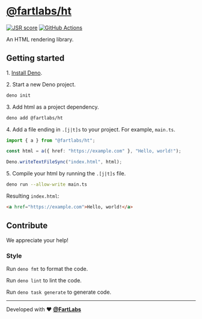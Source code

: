 # [@fartlabs/ht](https://jsr.io/@fartlabs/ht)

[![JSR score](https://jsr.io/badges/@fartlabs/ht/score)](https://jsr.io/@fartlabs/ht)
[![GitHub Actions](https://github.com/FartLabs/ht/actions/workflows/check.yaml/badge.svg)](https://github.com/FartLabs/ht/actions/workflows/check.yaml)

An HTML rendering library.

## Getting started

1\. [Install Deno](https://docs.deno.com/runtime/manual).

2\. Start a new Deno project.

```sh
deno init
```

3\. Add html as a project dependency.

```sh
deno add @fartlabs/ht
```

4\. Add a file ending in `.[j|t]s` to your project. For example, `main.ts`.

```ts
import { a } from "@fartlabs/ht";

const html = a({ href: "https://example.com" }, "Hello, world!");

Deno.writeTextFileSync("index.html", html);
```

5\. Compile your html by running the `.[j|t]s` file.

```sh
deno run --allow-write main.ts
```

Resulting `index.html`:

```html
<a href="https://example.com">Hello, world!</a>
```

## Contribute

We appreciate your help!

### Style

Run `deno fmt` to format the code.

Run `deno lint` to lint the code.

Run `deno task generate` to generate code.

---

Developed with ❤️ [**@FartLabs**](https://github.com/FartLabs)
